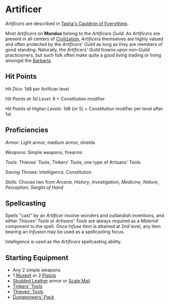# Artificer

*Artificers* are described in [Tasha's Cauldron of Everything](https://www.dndbeyond.com/sources/tcoe/artificer#Artificer).

Most *Artificers* on **Mundus** belong to the *Artificers Guild*. As *Artificers* are present in all centers of 
[Civilization](../background/civilization.md), *Artificers* themselves are highly valued and often protected by the *Artificers' Guild* as
long as they are members of good standing. Naturally, the *Artificers' Guild* frowns upon non-Guild practicioners, but such folk often
make quite a good living trading or living amongst the [Barbaria](../background/barbaria.md).

## Hit Points

*Hit Dice*: 1d8 per Artificer level

*Hit Points at 1st Level*: 8 + Constitution modifier

*Hit Points at Higher Levels*: 1d8 (or 5) + Constitution modifier per level after 1st

## Proficiencies

*Armor*: Light armor, medium armor, shields

*Weapons*: Simple weapons, firearms

*Tools*: Thieves' Tools, Tinkers' Tools, one type of Artisans' Tools

*Saving Throws*: Intelligence, Constitution

*Skills*: Choose two from *Arcana*, *History*, *Investigation*, *Medicine*, *Nature*, *Perception*, *Sleight of Hand*

## Spellcasting

Spells "cast" by an *Artificer* involve wonders and outlandish inventions, and either *Thieves' Tools* or *Artisans' Tools* are always
required as a *Material* component to the spell. Once *Infuse Item* is attained at 2nd level, any item bearing an *Infusion* may be used
as a spellcasting focus.

Intelligence is used as the *Artificers* spellcasting ability.

## Starting Equipment

- Any 2 simple weapons
- 1 [Musket][1] or 2 [Pistols][1]
- [Studded Leather] armor or [Scale Mail]
- [Tinkers' Tools]
- [Thieves' Tools]
- [Dungeoneers' Pack]

[1]: https://www.dndbeyond.com/sources/dmg/dungeon-masters-workshop#Firearms
[Studded Leather]: https://www.dndbeyond.com/equipment/studded-leather
[Scale Mail]: https://www.dndbeyond.com/equipment/scale-mail
[Tinkers' Tools]: https://www.dndbeyond.com/equipment/tinkers-tools
[Thieves' Tools]: https://www.dndbeyond.com/equipment/thieves-tools
[Dungeoneers' Pack]: https://www.dndbeyond.com/equipment/dungeoneers-pack
